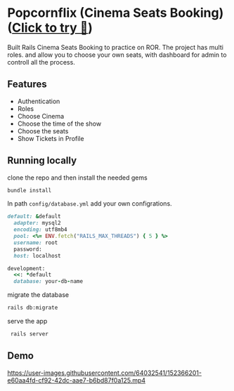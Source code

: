 # Popcornflix (Cinema Seats Booking) ([Click to try 🚀](https://pop-cornflix.herokuapp.com/))

Built Rails Cinema Seats Booking to practice on ROR. The project has multi roles. and allow you to choose your own seats, with dashboard for admin to controll all the process. 

## Features

- Authentication
- Roles 
- Choose Cinema 
- Choose the time of the show
- Choose the seats
- Show Tickets in Profile

## Running locally 

clone the repo and then install the needed gems
```bash
bundle install
```
In path ``config/database.yml`` add your own configrations.
```ruby
default: &default
  adapter: mysql2
  encoding: utf8mb4
  pool: <%= ENV.fetch("RAILS_MAX_THREADS") { 5 } %>
  username: root
  password:
  host: localhost

development:
  <<: *default
  database: your-db-name
```
migrate the database
```bash
rails db:migrate
```
serve the app
```bash
 rails server
```

## Demo

https://user-images.githubusercontent.com/64032541/152366201-e60aa4fd-cf92-42dc-aae7-b6bd87f0a125.mp4






